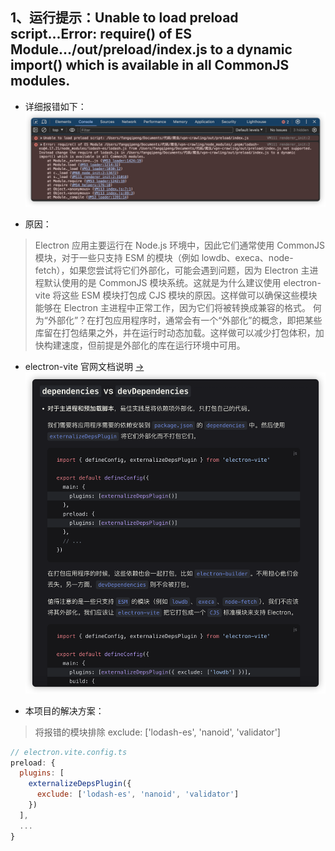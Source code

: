 ## 1、运行提示：Unable to load preload script...Error: require() of ES Module.../out/preload/index.js to a dynamic import() which is available in all CommonJS modules.

- 详细报错如下：
  ![报错截图](./imgs/1.png)

- 原因：

> Electron 应用主要运行在 Node.js 环境中，因此它们通常使用 CommonJS 模块，对于一些只支持 ESM 的模块（例如 lowdb、execa、node-fetch），如果您尝试将它们外部化，可能会遇到问题，因为 Electron 主进程默认使用的是 CommonJS 模块系统。这就是为什么建议使用 electron-vite 将这些 ESM 模块打包成 CJS 模块的原因。这样做可以确保这些模块能够在 Electron 主进程中正常工作，因为它们将被转换成兼容的格式。
> 何为“外部化”？在打包应用程序时，通常会有一个“外部化”的概念，即把某些库留在打包结果之外，并在运行时动态加载。这样做可以减少打包体积，加快构建速度，但前提是外部化的库在运行环境中可用。

- electron-vite 官网文档说明 [→](https://cn.electron-vite.org/guide/dev)
  ![文档](./imgs/2.png)

- 本项目的解决方案：

> 将报错的模块排除 exclude: ['lodash-es', 'nanoid', 'validator']

```javascript
// electron.vite.config.ts
preload: {
  plugins: [
    externalizeDepsPlugin({
      exclude: ['lodash-es', 'nanoid', 'validator']
    })
  ],
  ...
}
```
